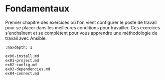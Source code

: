 # Fondamentaux

Premier chapitre des exercices où l'on vient configurer le poste de travail pour se placer dans les 
meilleures conditions pour travailler. Ces exercices s'enchaînent et se complètent pour vous apprendre
une méthodologie de travail avec Ansible.

```{toctree}
:maxdepth: 1

ex00-install.md
ex01-project.md
ex02-config.md
ex03-dependencies.md
ex04-connect.md
```

